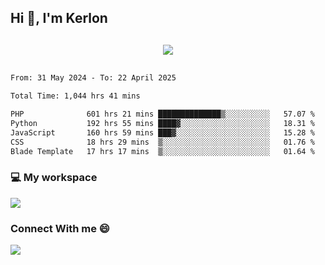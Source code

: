 ## Hi 👋, I'm Kerlon

<p align="center" style="margin: 30px;">
 
 <img src="https://skillicons.dev/icons?i=html,css,bootstrap,js,nodejs,jquery,python,flask,php,mysql,lua,sqlite,firebase">


</p>
<!--START_SECTION:waka-->

```txt
From: 31 May 2024 - To: 22 April 2025

Total Time: 1,044 hrs 41 mins

PHP              601 hrs 21 mins ██████████████▒░░░░░░░░░░   57.07 %
Python           192 hrs 55 mins ████▓░░░░░░░░░░░░░░░░░░░░   18.31 %
JavaScript       160 hrs 59 mins ███▓░░░░░░░░░░░░░░░░░░░░░   15.28 %
CSS              18 hrs 29 mins  ▒░░░░░░░░░░░░░░░░░░░░░░░░   01.76 %
Blade Template   17 hrs 17 mins  ▒░░░░░░░░░░░░░░░░░░░░░░░░   01.64 %
```

<!--END_SECTION:waka-->


<p align="center">
 <h3>💻 My workspace</h3>
    <img src="https://skillicons.dev/icons?i=mint" />
</p>

<p align="center">
 <h3>Connect With me 😄</h3> 
    <a href="https://www.linkedin.com/in/kerlon-fernandes"><img src="https://skillicons.dev/icons?i=linkedin" />
  </a>
</p>



